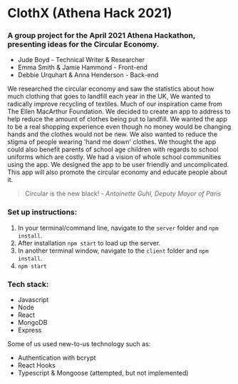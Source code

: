 # ClothX (Athena Hack 2021)

### A group project for the April 2021 Athena Hackathon, presenting ideas for the Circular Economy.

- Jude Boyd - Technical Writer & Researcher
- Emma Smith & Jamie Hammond - Front-end
- Debbie Urquhart & Anna Henderson - Back-end

We researched the circular economy and saw the statistics about how much clothing that goes to landfill each year in the UK, We wanted to radically improve recycling of textiles. Much of our inspiration came from The Ellen MacArthur Foundation. We decided to create an app to address to help reduce the amount of clothes being put to landfill. We wanted the app to be a real shopping experience even though no money would be changing hands and the clothes would not be new. We also wanted to reduce the stigma of people wearing 'hand me down' clothes. We thought the app could also benefit parents of school age children with regards to school uniforms which are costly. We had a vision of whole school communities using the app. We designed the app to be user friendly and uncomplicated. This app will also promote the circular economy and educate people about it.

> Circular is the new black! - _Antoinette Guhl, Deputy Mayor of Paris_

### Set up instructions:

1. In your terminal/command line, navigate to the `server` folder and `npm install`.
2. After installation `npm start` to load up the server.
3. In another terminal window, navigate to the `client` folder and `npm install`.
4. `npm start`

### Tech stack:

- Javascript
- Node
- React
- MongoDB
- Express

Some of us used new-to-us technology such as:

- Authentication with bcrypt
- React Hooks
- Typescript & Mongoose (attempted, but not implemented)
